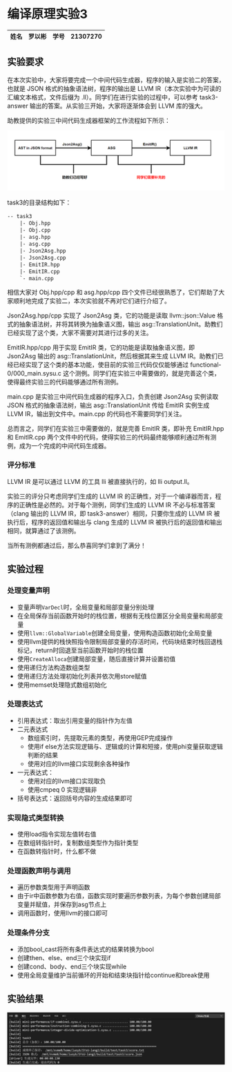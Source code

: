 # 编译原理实验3
|姓名|罗以彬|学号|21307270|
|---|---|---|---|

## 实验要求
在本次实验中，大家将要完成一个中间代码生成器，程序的输入是实验二的答案，也就是 JSON 格式的抽象语法树，程序的输出是 LLVM IR（本次实验中为可读的汇编文本格式，文件后缀为 .ll）。同学们在进行实验的过程中，可以参考 task3-answer 输出的答案。从实验三开始，大家将逐渐体会到 LLVM 库的强大。

助教提供的实验三中间代码生成器框架的工作流程如下所示：

![alt text](task_describe.png)

task3的目录结构如下：
```
-- task3
    |- Obj.hpp
    |- Obj.cpp
    |- asg.hpp
    |- asg.cpp
    |- Json2Asg.hpp
    |- Json2Asg.cpp
    |- EmitIR.hpp
    |- EmitIR.cpp
    `- main.cpp
```
相信大家对 Obj.hpp/cpp 和 asg.hpp/cpp 四个文件已经很熟悉了，它们帮助了大家顺利地完成了实验二，本次实验就不再对它们进行介绍了。

Json2Asg.hpp/cpp 实现了 Json2Asg 类，它的功能是读取 llvm::json::Value 格式的抽象语法树，并将其转换为抽象语义图，输出 asg::TranslationUnit。助教们已经实现了这个类，大家不需要对其进行过多的关注。

EmitIR.hpp/cpp 用于实现 EmitIR 类，它的功能是读取抽象语义图，即 Json2Asg 输出的 asg::TranslationUnit，然后根据其来生成 LLVM IR。助教们已经已经实现了这个类的基本功能，使目前的实验三代码仅仅能够通过 functional-0/000_main.sysu.c 这个测例。同学们在实验三中需要做的，就是完善这个类，使得最终实验三的代码能够通过所有测例。

main.cpp 是实验三中间代码生成器的程序入口，负责创建 Json2Asg 实例读取 JSON 格式的抽象语法树，输出 asg::TranslationUnit 传给 EmitIR 实例生成 LLVM IR，输出到文件中。main.cpp 的代码也不需要同学们关注。

总而言之，同学们在实验三中需要做的，就是完善 EmitIR 类，即补充 EmitIR.hpp 和 EmitIR.cpp 两个文件中的代码，使得实验三的代码最终能够顺利通过所有测例，成为一个完成的中间代码生成器。

### 评分标准
LLVM IR 是可以通过 LLVM 的工具 lli 被直接执行的，如 lli output.ll。

实验三的评分只考虑同学们生成的 LLVM IR 的正确性，对于一个编译器而言，程序的正确性是必然的。对于每个测例，同学们生成的 LLVM IR 不必与标准答案（clang 输出的 LLVM IR，即 task3-answer）相同，只要你生成的 LLVM IR 被执行后，程序的返回值和输出与 clang 生成的 LLVM IR 被执行后的返回值和输出相同，就算通过了该测例。

当所有测例都通过后，那么恭喜同学们拿到了满分！

## 实验过程
### 处理变量声明
- 变量声明`VarDecl`时，全局变量和局部变量分别处理
- 在全局保存当前函数开始时的栈位置，根据有无栈位置区分全局变量和局部变量
- 使用`llvm::GlobalVariable`创建全局变量，使用构造函数初始化全局变量
- 使用llvm提供的栈快照指令限制局部变量的存活时间，代码块结束时栈回退栈标记，return时回退至当前函数开始时的栈位置
- 使用`CreateAlloca`创建局部变量，随后直接计算并设置初值
- 使用递归方法构造数组类型
- 使用递归方法处理初始化列表并依次用store赋值
- 使用memset处理隐式数组初始化

### 处理表达式
- 引用表达式：取出引用变量的指针作为左值
- 二元表达式
  - 数组索引时，先提取元素的类型，再使用GEP完成操作
  - 使用if else方法实现逻辑与、逻辑或的计算和短接，使用phi变量获取逻辑判断的结果
  - 使用对应的llvm接口实现剩余各种操作
- 一元表达式：
  - 使用对应的llvm接口实现取负
  - 使用cmpeq 0 实现逻辑非
- 括号表达式：返回括号内容的生成结果即可

### 实现隐式类型转换
- 使用load指令实现左值转右值
- 在数组转指针时，复制数组类型作为指针类型
- 在函数转指针时，什么都不做

### 处理函数声明与调用
- 遍历参数类型用于声明函数
- 由于ir中函数参数为右值，函数实现时要遍历参数列表，为每个参数创建局部变量并赋值，并保存到asg节点上
- 调用函数时，使用llvm的接口即可

### 处理条件分支
- 添加bool_cast将所有条件表达式的结果转换为bool
- 创建then、else、end三个块实现if
- 创建cond、body、end三个块实现while
- 使用全局变量维护当前循环的开始和结束块指针给continue和break使用

## 实验结果
![alt text](./result.png)